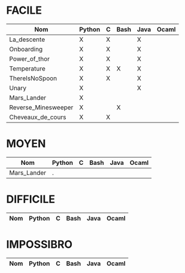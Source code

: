 # FACILE
Nom|Python|C|Bash|Java|Ocaml
---|---|---|---|---|---
La_descente|X|X| |X| 
Onboarding|X|X||X| 
Power_of_thor|X|X||X| 
Temperature|X|X|X|X| 
ThereIsNoSpoon|X|X||X| 
Unary|X| | |X| 
Mars_Lander|X| | | | 
Reverse_Minesweeper|X| |X| | 
Cheveaux_de_cours|X|X| | | 

# MOYEN
Nom|Python|C|Bash|Java|Ocaml
---|---|---|---|---|---
Mars_Lander|.| | | | 

# DIFFICILE
Nom|Python|C|Bash|Java|Ocaml
---|---|---|---|---|---

# IMPOSSIBRO
Nom|Python|C|Bash|Java|Ocaml
---|---|---|---|---|---
